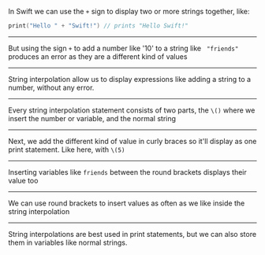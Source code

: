 In Swift we can use the `+` sign to display two or more strings together, like:
```swift
print("Hello " + "Swift!") // prints "Hello Swift!"
```

---

But using the sign `+` to add a number like '10' to a string like ` "friends"` produces an error as they are a different kind of values

---

String interpolation allow us to display expressions like adding a string to a number, without any error.

---

Every string interpolation statement consists of two parts, the `\()` where we insert the number or variable, and the normal string

---

Next, we add the different kind of value in curly braces so it'll display as one print statement. Like here, with `\(5)`

---

Inserting variables like `friends` between the round brackets displays their value too

---

We can use round brackets to insert values as often as we like inside the string interpolation

---

String interpolations are best used in print statements, but we can also store them in variables like normal strings.
